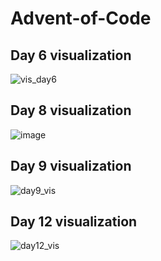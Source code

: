 # Advent-of-Code

## Day 6 visualization
![vis_day6](https://user-images.githubusercontent.com/25322338/205977426-30c9c324-7050-4393-8487-8ba9266425de.gif)

## Day 8 visualization
![image](https://user-images.githubusercontent.com/25322338/206530683-0cf0e7e4-b945-4286-bc96-e39c64b59a91.png)

## Day 9 visualization
![day9_vis](https://user-images.githubusercontent.com/25322338/206720794-4fc5da61-edaf-44f8-8eee-5bfde144e49e.gif)

## Day 12 visualization
![day12_vis](https://user-images.githubusercontent.com/25322338/207634192-8d445bde-ef83-481f-bfc7-ba962b28a2b7.gif)
